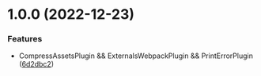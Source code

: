# 1.0.0 (2022-12-23)


### Features

* CompressAssetsPlugin && ExternalsWebpackPlugin && PrintErrorPlugin ([6d2dbc2](https://github.com/DaphnisLi/D-Webpack-Plugin/commit/6d2dbc2c68dd63e5dfa7399041fc1d9d4ecde623))



